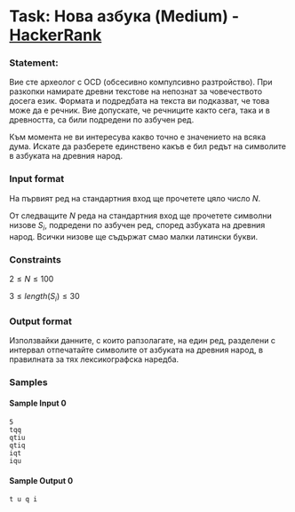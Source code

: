 # Task: Нова азбука (Medium) - [HackerRank](<https://www.hackerrank.com/contests/sda-hw-10-2022/challenges/challenge-2752>)


### Statement:

Вие сте археолог с OCD (обсесивно компулсивно разтройство). При разкопки намирате древни текстове на непознат за човечеството досега език. Формата и подредбата на текста ви подказват, че това може да е речник. Вие допускате, че речниците както сега, така и в древността, са били подредени по азбучен ред. 

Към момента не ви интересува какво точно е значението на всяка дума. Искате да разберете единствено какъв е бил редът на символите в азбуката на древния народ.


### Input format

На първият ред на стандартния вход ще прочетете цяло число $N$.

От следващите $N$ реда на стандартния вход ще прочетете символни низове $S_i$, подредени по азбучен ред, според азбуката на древния народ. Всички низове ще съдържат смао малки латински букви.


### Constraints

$2 \le N \le 100$

$3 \le length(S_i) \le 30$   

### Output format

Използвайки данните, с които рапзолагате, на един ред, разделени с интервал отпечатайте символите от азбуката на древния народ, в правилната за тях лексикографска наредба.


### Samples


#### Sample Input 0
```
5
tqq
qtiu
qtiq
iqt
iqu
```

#### Sample Output 0
```
t u q i
```
